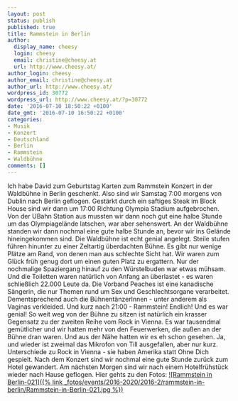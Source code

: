 ```yaml
---
layout: post
status: publish
published: true
title: Rammstein in Berlin
author:
  display_name: cheesy
  login: cheesy
  email: christine@cheesy.at
  url: http://www.cheesy.at/
author_login: cheesy
author_email: christine@cheesy.at
author_url: http://www.cheesy.at/
wordpress_id: 30772
wordpress_url: http://www.cheesy.at/?p=30772
date: '2016-07-10 18:50:22 +0100'
date_gmt: '2016-07-10 16:50:22 +0100'
categories:
- Musik
- Konzert
- Deutschland
- Berlin
- Rammstein
- Waldbühne
comments: []
---
```

Ich habe David zum Geburtstag Karten zum Rammstein Konzert in der Waldbühne in Berlin geschenkt. Also sind wir Samstag 7:00 morgens von Dublin nach Berlin geflogen. Gestärkt durch ein saftiges Steak im Block House sind wir dann um 17:00 Richtung Olympia Stadium aufgebrochen. Von der UBahn Station aus mussten wir dann noch gut eine halbe Stunde um das Olympiagelände latschen, war aber sehenswert.
An der Waldbühne standen wir dann nochmal eine gute halbe Stunde an, bevor wir ins Gelände hineingekommen sind. Die Waldbühne ist echt genial angelegt. Steile stufen führen hinunter zu einer Zeltartig überdachten Bühne. Es gibt nur wenige Plätze am Rand, von denen man aus schlechte Sicht hat. Wir waren zum Glück früh genug dort um einen guten Platz zu ergattern. Nur der nochmalige Spaziergang hinauf zu den Würstelbuden war etwas mühsam. Und die Toiletten waren natürlich von Anfang an überlastet - es waren schließlich 22.000 Leute da.
Die Vorband Peaches ist eine kanadische Sängerin, die nur Themen rund um Sex und Geschlechtsorgane verarbeitet. Dementsprechend auch die BühnentänzerInnen - unter anderem als Vaginas verkleided.
Und kurz nach 21:00 - Rammstein! Endlich! Und es war genial! So weit weg von der Bühne zu sitzen ist natürlich ein krasser Gegensatz zu der zweiten Reihe vom Rock in Vienna. Es war tausendmal gemütlicher und wir hatten mehr von den Feuerwerken, die außen an der Bühne dran waren. Und aus der Nähe hatten wir es eh schon gesehen. Ja, und wieder ist zweimal das Mikrofon von Till ausgefallen, aber nur kurz. Unterschiede zu Rock in Vienna - sie haben Amerika statt Ohne Dich gespielt.
Nach dem Konzert sind wir nochmal eine gute Stunde zurück zum Hotel gewandert.
Am nächsten Morgen sind wir nach einem Hotelfrühstück wieder nach Hause geflogen.
Hier gehts zu den Fotos:
[![Rammstein in Berlin-021]({% link _fotos/events/2016-2020/2016-2/rammstein-in-berlin/Rammstein-in-Berlin-021.jpg %})](http://www.cheesy.at/fotos/events/rammstein-in-berlin/)
